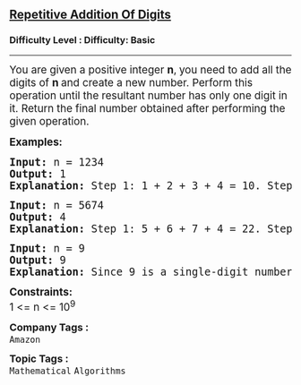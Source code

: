 <h2><a href="https://www.geeksforgeeks.org/problems/repetitive-addition-of-digits2221/1?page=9&difficulty=Basic&status=unsolved&sortBy=accuracy">Repetitive Addition Of Digits</a></h2><h3>Difficulty Level : Difficulty: Basic</h3><hr><div class="problems_problem_content__Xm_eO"><p><span style="font-size: 14pt;">You are given a positive integer <strong>n</strong>,<strong> </strong>you need to&nbsp;add all the digits of <strong>n </strong>and create a new number. Perform this operation until the resultant number has only one digit in it. Return the final number obtained after performing the given operation.<br></span></p>
<p><span style="font-size: 14pt;"><strong>Examples:</strong></span></p>
<pre><span style="font-size: 14pt;"><strong>Input: </strong>n = 1234
<strong>Output: </strong>1
<strong>Explanation: </strong></span><span style="font-size: 18.6667px;">Step 1: 1 + 2 + 3 + 4 = 10. Step 2: 1 + 0 = 1</span></pre>
<pre><span style="font-size: 14pt;"><strong>Input: </strong>n = 5674
<strong>Output: </strong>4</span><span style="font-size: 14pt;">
<strong>Explanation: </strong></span><span style="font-size: 18.6667px;">Step 1: 5 + 6 + 7 + 4 = 22. Step 2: 2 + 2 = 4</span></pre>
<pre><span style="font-size: 14pt;"><strong>Input: </strong>n = 9
<strong>Output: </strong>9</span><span style="font-size: 14pt;">
<strong>Explanation: </strong>Since 9 is a single-digit number hence we return 9.</span></pre>
<p><span style="font-size: 14pt;"><strong>Constraints:</strong><br>1 &lt;= n &lt;= 10<sup>9</sup></span></p></div><p><span style=font-size:18px><strong>Company Tags : </strong><br><code>Amazon</code>&nbsp;<br><p><span style=font-size:18px><strong>Topic Tags : </strong><br><code>Mathematical</code>&nbsp;<code>Algorithms</code>&nbsp;